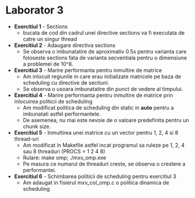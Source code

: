 # Laborator 3

* **Exercitiul 1** - Sections
    * bucata de cod din cadrul unei directive sections va fi executata de catre un singur thread
* **Exercitiul 2** - Adaugare directiva sections
    * Se observa o imbunatatire de aproximativ 0.5s pentru varianta care foloseste sections fata de varianta secventiala pentru o dimensiune a problemei de 10^8.
* **Exercitiul 3** - Marire performanta pentru inmultire de matrice
    * Am inlocuit regiunile in care erau initializate matricele pe baza de scheduling cu directive de sectiuni.
    * Se observa o usoara imbunatatire din punct de vedere al timpului.
* **Exercitiul 4** - Marire performanta pentru inmultire de matrice prin inlocuirea politicii de scheduling
    * Am modificat politica de scheduling din static in **auto** pentru a imbunatati astfel performantele.
    * De asemenea, nu mai este nevoie de o valoare predefinita pentru un chunk size.
* **Exercitiul 5** - Inmultirea unei matrice cu un vector pentru 1, 2, 4 si 8 thread-uri
    * Am modificat in Makefile astfel incat programul sa ruleze pe 1, 2, 4 sau 8 threaduri (PROCS = 1 2 4 8)
    * Rulare: make omp; ./mxv_omp.exe
    * Pe masura ce numarul de threaduri creste, se observa o crestere a performantei.
* **Exercitiul 6** - Schimbarea politicii de scheduling pentru exercitiul 3
    * Am adaugat in fisierul mxv_col_omp.c o politica dinamica de scheduling
